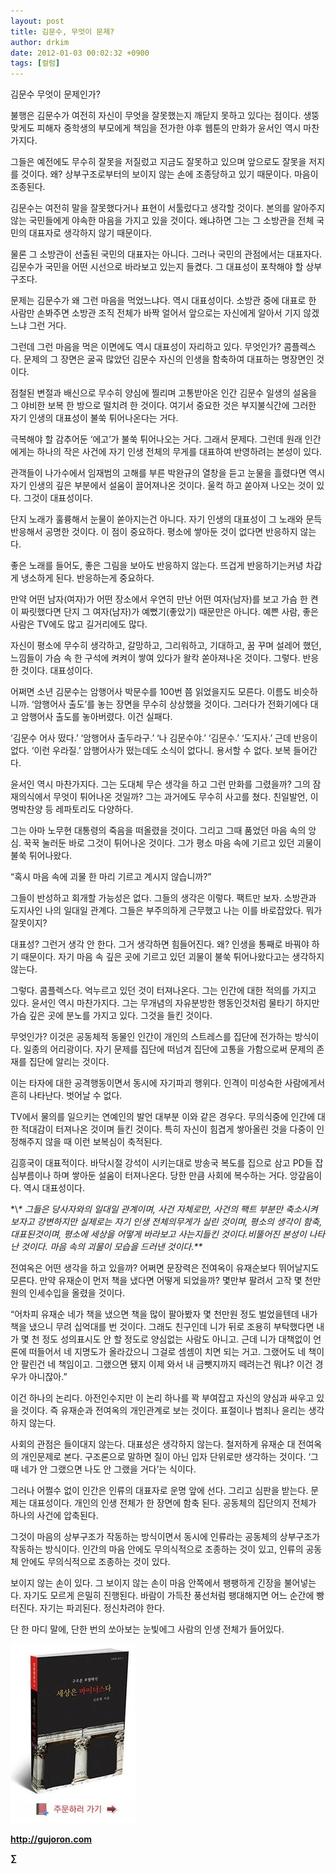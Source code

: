 ```yaml
---
layout: post
title: 김문수, 무엇이 문제?
author: drkim
date: 2012-01-03 00:02:32 +0900
tags: [컬럼]
---
```

김문수 무엇이 문제인가? 

불행은 김문수가 여전히 자신이 무엇을 잘못했는지 깨닫지 못하고 있다는 점이다. 생뚱맞게도 피해자 중학생의 부모에게 책임을 전가한 야후 웹툰의 만화가 윤서인 역시 마찬가지다. 

그들은 예전에도 무수히 잘못을 저질렀고 지금도 잘못하고 있으며 앞으로도 잘못을 저지를 것이다. 왜? 상부구조로부터의 보이지 않는 손에 조종당하고 있기 때문이다. 마음이 조종된다. 

김문수는 여전히 말을 잘못했다거나 표현이 서툴렀다고 생각할 것이다. 본의를 알아주지 않는 국민들에게 야속한 마음을 가지고 있을 것이다. 왜냐하면 그는 그 소방관을 전체 국민의 대표자로 생각하지 않기 때문이다. 

물론 그 소방관이 선출된 국민의 대표자는 아니다. 그러나 국민의 관점에서는 대표자다. 김문수가 국민을 어떤 시선으로 바라보고 있는지 들켰다. 그 대표성이 포착해야 할 상부구조다. 

문제는 김문수가 왜 그런 마음을 먹었느냐다. 역시 대표성이다. 소방관 중에 대표로 한 사람만 손봐주면 소방관 조직 전체가 바짝 얼어서 앞으로는 자신에게 알아서 기지 않겠느냐 그런 거다. 

그런데 그런 마음을 먹은 이면에도 역시 대표성이 자리하고 있다. 무엇인가? 콤플렉스다. 문제의 그 장면은 굴곡 많았던 김문수 자신의 인생을 함축하여 대표하는 명장면인 것이다. 

점철된 변절과 배신으로 무수히 양심에 찔리며 고통받아온 인간 김문수 일생의 설움을 그 야비한 보복 한 방으로 떨치려 한 것이다. 여기서 중요한 것은 부지불식간에 그러한 자기 인생의 대표성이 불쑥 튀어나온다는 거다. 

극복해야 할 감추어둔 ‘에고’가 불쑥 튀어나오는 거다. 그래서 문제다. 그런데 원래 인간에게는 하나의 작은 사건에 자기 인생 전체의 무게를 대표하여 반영하려는 본성이 있다. 

관객들이 나가수에서 임재범의 고해를 부른 박완규의 열창을 듣고 눈물을 흘렸다면 역시 자기 인생의 깊은 부분에서 설움이 끌어져나온 것이다. 울컥 하고 쏟아져 나오는 것이 있다. 그것이 대표성이다. 

단지 노래가 훌륭해서 눈물이 쏟아지는건 아니다. 자기 인생의 대표성이 그 노래와 문득 반응해서 공명한 것이다. 이 점이 중요하다. 평소에 쌓아둔 것이 없다면 반응하지 않는다. 

좋은 노래를 들어도, 좋은 그림을 보아도 반응하지 않는다. 뜨겁게 반응하기는커녕 차갑게 냉소하게 된다. 반응하는게 중요하다. 

만약 어떤 남자(여자)가 어떤 장소에서 우연히 만난 어떤 여자(남자)를 보고 가슴 한 켠이 짜릿했다면 단지 그 여자(남자)가 예뻤기(좋았기) 때문만은 아니다. 예쁜 사람, 좋은 사람은 TV에도 많고 길거리에도 많다. 

자신이 평소에 무수히 생각하고, 갈망하고, 그리워하고, 기대하고, 꿈 꾸며 설레어 했던, 느낌들이 가슴 속 한 구석에 켜켜이 쌓여 있다가 왈칵 쏟아져나온 것이다. 그렇다. 반응한 것이다. 대표성이다. 

어쩌면 소년 김문수는 암행어사 박문수를 100번 쯤 읽었을지도 모른다. 이름도 비슷하니까. ‘암행어사 출도’를 놓는 장면을 무수히 상상했을 것이다. 그러다가 전화기에다 대고 암행어사 출도를 놓아버렸다. 이건 실패다. 

‘김문수 어사 떴다.’ ‘암행어사 출두라구.’ ‘나 김문수야.’ ‘김문수.’ ‘도지사.’ 근데 반응이 없다. ‘이런 우라질.’ 암행어사가 떴는데도 소식이 없다니. 용서할 수 없다. 보복 들어간다. 

윤서인 역시 마찬가지다. 그는 도대체 무슨 생각을 하고 그런 만화를 그렸을까? 그의 잠재의식에서 무엇이 튀어나온 것일까? 그는 과거에도 무수히 사고를 쳤다. 친일발언, 이명박찬양 등 레파토리도 다양하다. 

그는 아마 노무현 대통령의 죽음을 떠올렸을 것이다. 그리고 그때 품었던 마음 속의 앙심. 꾹꾹 눌러둔 바로 그것이 튀어나온 것이다. 그가 평소 마음 속에 기르고 있던 괴물이 불쑥 튀어나왔다. 

“혹시 마음 속에 괴물 한 마리 기르고 계시지 않습니까?” 

그들이 반성하고 회개할 가능성은 없다. 그들의 생각은 이렇다. 팩트만 보자. 소방관과 도지사인 나의 일대일 관계다. 그들은 부주의하게 근무했고 나는 이를 바로잡았다. 뭐가 잘못이지? 

대표성? 그런거 생각 안 한다. 그거 생각하면 힘들어진다. 왜? 인생을 통째로 바꿔야 하기 때문이다. 자기 마음 속 깊은 곳에 기르고 있던 괴물이 불쑥 튀어나왔다고는 생각하지 않는다. 

그렇다. 콤플렉스다. 억누르고 있던 것이 터져나온다. 그는 인간에 대한 적의를 가지고 있다. 윤서인 역시 마찬가지다. 그는 무개념의 자유분방한 행동인것처럼 물타기 하지만 가슴 깊은 곳에 분노를 가지고 있다. 그것을 들킨 것이다. 

무엇인가? 이것은 공동체적 동물인 인간이 개인의 스트레스를 집단에 전가하는 방식이다. 일종의 어리광이다. 자기 문제를 집단에 떠넘겨 집단에 고통을 가함으로써 문제의 존재를 집단에 알리는 것이다. 

이는 타자에 대한 공격행동이면서 동시에 자기파괴 행위다. 인격이 미성숙한 사람에게서 흔히 나타난다. 벗어날 수 없다. 

TV에서 물의를 일으키는 연예인의 발언 대부분 이와 같은 경우다. 무의식중에 인간에 대한 적대감이 터져나온 것이며 들킨 것이다. 특히 자신이 힘겹게 쌓아올린 것을 다중이 인정해주지 않을 때 이런 보복심이 축적된다. 



김흥국이 대표적이다. 바닥시절 강석이 시키는대로 방송국 복도를 집으로 삼고 PD들 잡심부름이나 하며 쌓아둔 설움이 터져나온다. 당한 만큼 사회에 복수하는 거다. 앙갚음이다. 역시 대표성이다. 



\*\\*\* 그들은 당사자와의 일대일 관계이며, 사건 자체로만, 사건의 팩트 부분만 축소시켜 보자고 강변하지만 실제로는 자기 인생 전체의무게가 실린 것이며, 평소의 생각이 함축, 대표된것이며, 평소에 세상을 어떻게 바라보고 사는지들킨 것이다.비뚤어진 본성이 나타난 것이다. 마음 속의 괴물이 모습을 드러낸 것이다.\*\**

전여옥은 어떤 생각을 하고 있을까? 어쩌면 문장력은 전여옥이 유재순보다 뛰어날지도 모른다. 만약 유재순이 먼저 책을 냈다면 어떻게 되었을까? 몇만부 팔려서 고작 몇 천만원의 인세수입을 올렸을 것이다. 

“어차피 유재순 네가 책을 냈으면 책을 많이 팔아봤자 몇 천만원 정도 벌었을텐데 내가 책을 냈으니 무려 십억대를 번 것이다. 그래도 친구인데 니가 뒤로 조용히 부탁했다면 내가 몇 천 정도 성의표시도 안 할 정도로 양심없는 사람도 아니고. 근데 니가 대책없이 언론에 떠들어서 네 지명도가 올라갔으니 그걸로 셈셈이 치면 되는 거고. 그랬어도 네 책이 안 팔린건 네 책임이고. 그랬으면 됐지 이제 와서 내 금뺏지까지 떼려는건 뭐냐? 이건 경우가 아니잖아.” 

이건 하나의 논리다. 아전인수지만 이 논리 하나를 꽉 부여잡고 자신의 양심과 싸우고 있을 것이다. 즉 유재순과 전여옥의 개인관계로 보는 것이다. 표절이나 범죄나 윤리는 생각하지 않는다. 

사회의 관점은 들이대지 않는다. 대표성은 생각하지 않는다. 철저하게 유재순 대 전여옥의 개인문제로 본다. 구조론으로 말하면 질이 아닌 입자 단위로만 생각하는 것이다. ‘그때 네가 안 그랬으면 나도 안 그랬을 거다’는 식이다. 

그러나 어쩔수 없이 인간은 인류의 대표자로 운명 앞에 선다. 그리고 심판을 받는다. 문제는 대표성이다. 개인의 인생 전체가 한 장면에 함축 된다. 공동체의 집단의지 전체가 하나의 사건에 압축된다. 

그것이 마음의 상부구조가 작동하는 방식이면서 동시에 인류라는 공동체의 상부구조가 작동하는 방식이다. 인간의 마음 안에도 무의식적으로 조종하는 것이 있고, 인류의 공동체 안에도 무의식적으로 조종하는 것이 있다. 



보이지 않는 손이 있다. 그 보이지 않는 손이 마음 안쪽에서 팽팽하게 긴장을 불어넣는다. 자기도 모르게 은밀히 진행된다. 바람이 가득찬 풍선처럼 팽대해지면 어느 순간에 빵 터진다. 자기는 파괴된다. 정신차려야 한다.



단 한 마디 말에, 단한 번의 쏘아보는 눈빛에그 사람의 인생 전체가 들어있다.









![](/files/attach/images/198/668/222/0.JPG)


  






**http://gujoron.com**  


**∑**